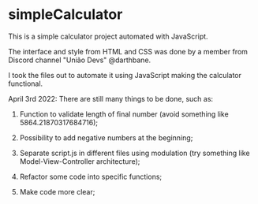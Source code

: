 # simpleCalculator

This is a simple calculator project automated with JavaScript.

The interface and style from HTML and CSS was done by a member from Discord channel "União Devs" @darthbane.

I took the files out to automate it using JavaScript making the calculator functional.

April 3rd 2022:
There are still many things to be done, such as:

1. Function to validate length of final number (avoid something like 5864.21870317684716);

2. Possibility to add negative numbers at the beginning;

3. Separate script.js in different files using modulation (try something like Model-View-Controller architecture);

4. Refactor some code into specific functions;

5. Make code more clear;
